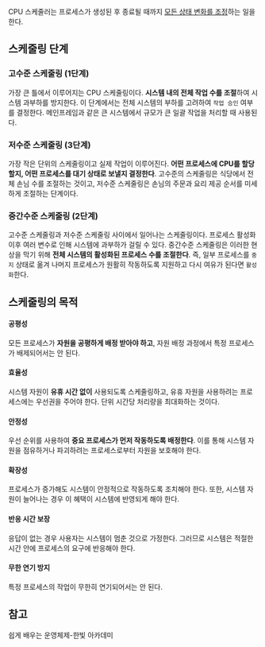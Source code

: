 CPU 스케줄러는 프로세스가 생성된 후 종료될 때까지 <u>모든 상태 변화를 조정</u>하는 일을 한다.



## 스케줄링 단계

### 고수준 스케줄링 (1단계)

가장 큰 틀에서 이루어지는 CPU 스케줄링이다. **시스템 내의 전체 작업 수를 조절**하여 시스템 과부하를 방지한다. 이 단계에서는 전체 시스템의 부하를 고려하여 `작업 승인` 여부를 결정한다. 메인프레임과 같은 큰 시스템에서 규모가 큰 일괄 작업을 처리할 때 사용된다.



### 저수준 스케줄링 (3단계)

가장 작은 단위의 스케줄링이고 실제 작업이 이루어진다. **어떤 프로세스에 CPU를 할당할지, 어떤 프로세스를 대기 상태로 보낼지 결정한다**. 고수준의 스케줄링은 식당에서 전체 손님 수를 조절하는 것이고, 저수준 스케줄링은 손님의 주문과 요리 제공 순서를 미세하게 조절하는 단계이다.



### 중간수준 스케줄링 (2단계)

고수준 스케줄링과 저수준 스케줄링 사이에서 일어나는 스케줄링이다. 프로세스 활성화 이후 여러 변수로 인해 시스템에 과부하가 걸릴 수 있다. 중간수준 스케줄링은 이러한 현상을 막기 위해 **전체 시스템의 활성화된 프로세스 수를 조절한다**. 즉, 일부 프로세스를 `중지` 상태로 옮겨 나머지 프로세스가 원활히 작동하도록 지원하고 다시 여유가 된다면 `활성화`한다.



## 스케줄링의 목적

#### 공평성

모든 프로세스가 **자원을 공평하게 배정 받아야 하고**, 자원 배정 과정에서 특정 프로세스가 배제되어서는 안 된다.

#### 효율성

시스템 자원이 **유휴 시간 없이** 사용되도록 스케줄링하고, 유휴 자원을 사용하려는 프로세스에는 우선권을 주어야 한다. 단위 시간당 처리량을 최대화하는 것이다.

#### 안정성

우선 순위를 사용하여 **중요 프로세스가 먼저 작동하도록 배정한다**. 이를 통해 시스템 자원을 점유하거나 파괴하려는 프로세스로부터 자원을 보호해야 한다.

#### 확장성

프로세스가 증가해도 시스템이 안정적으로 작동하도록 조치해야 한다. 또한, 시스템 자원이 늘어나는 경우 이 혜택이 시스템에 반영되게 해야 한다.

#### 반응 시간 보장

응답이 없는 경우 사용자는 시스템이 멈춘 것으로 가정한다. 그러므로 시스템은 적절한 시간 안에 프로세스의 요구에 반응해야 한다.

#### 무한 연기 방지

특정 프로세스의 작업이 무한히 연기되어서는 안 된다.



## 참고

쉽게 배우는 운영체제-한빛 아카데미
